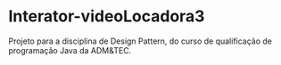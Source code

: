# Interator-videoLocadora3
Projeto para a disciplina de Design Pattern, do curso de qualificação de programação Java da ADM&TEC.

